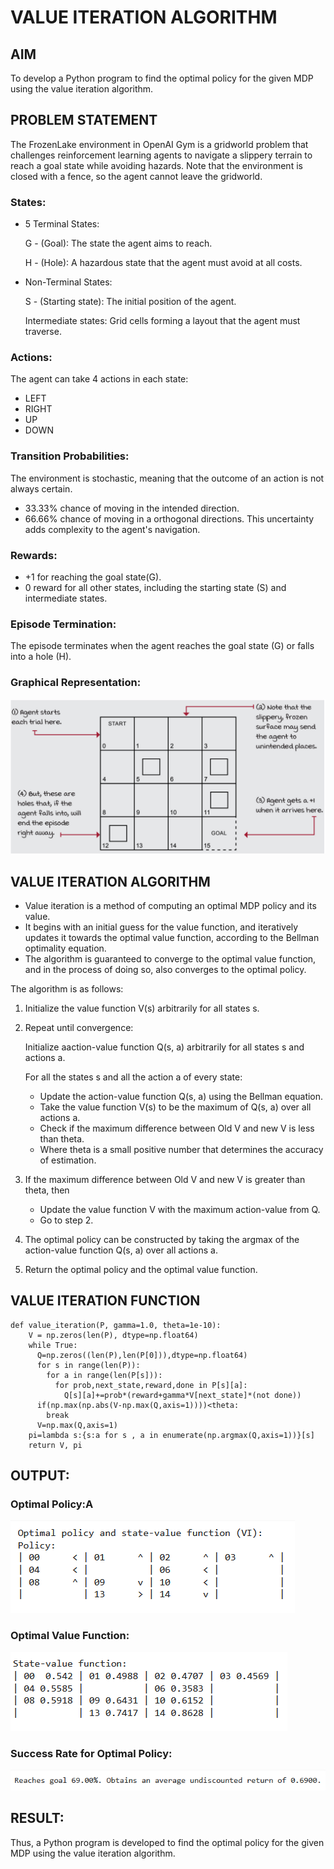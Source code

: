 # VALUE ITERATION ALGORITHM

## AIM
To develop a Python program to find the optimal policy for the given MDP using the value iteration algorithm.

## PROBLEM STATEMENT
The FrozenLake environment in OpenAI Gym is a gridworld problem that challenges reinforcement learning agents to navigate a slippery terrain to reach a goal state while avoiding hazards. Note that the environment is closed with a fence, so the agent cannot leave the gridworld.
### States:

* 5 Terminal States:

    G - (Goal): The state the agent aims to reach.

    H - (Hole): A hazardous state that the agent must avoid at all costs.

* Non-Terminal States:

    S - (Starting state): The initial position of the agent.

    Intermediate states: Grid cells forming a layout that the agent must traverse.

### Actions:

The agent can take 4 actions in each state:

* LEFT
* RIGHT
* UP
* DOWN

### Transition Probabilities:

The environment is stochastic, meaning that the outcome of an action is not always certain.

* 33.33% chance of moving in the intended direction.
* 66.66% chance of moving in a orthogonal directions. This uncertainty adds complexity to the agent's navigation.

### Rewards:

* +1 for reaching the goal state(G).
* 0 reward for all other states, including the starting state (S) and intermediate states.

### Episode Termination:

The episode terminates when the agent reaches the goal state (G) or falls into a hole (H).
### Graphical Representation:
![op](./a1.png)
## VALUE ITERATION ALGORITHM
*  Value iteration is a method of computing an optimal MDP policy and its value.
*  It begins with an initial guess for the value function, and iteratively updates it towards the optimal value function, according to the Bellman optimality equation.
*  The algorithm is guaranteed to converge to the optimal value function, and in the process of doing so, also converges to the optimal policy.

The algorithm is as follows:

1.   Initialize the value function V(s) arbitrarily for all states s.
2.  Repeat until convergence:

    Initialize aaction-value function Q(s, a) arbitrarily for all states s and actions a.

    For all the states s and all the action a of every state:

    *  Update the action-value function Q(s, a) using the Bellman equation.
    *  Take the value function V(s) to be the maximum of Q(s, a) over all actions a.
    *  Check if the maximum difference between Old V and new V is less than theta.
    * Where theta is a small positive number that determines the accuracy of estimation.
  3.  If the maximum difference between Old V and new V is greater than theta, then
      * Update the value function V with the maximum action-value from Q.
      * Go to step 2.
   4.  The optimal policy can be constructed by taking the argmax of the action-value function Q(s, a) over all actions a.
   5. Return the optimal policy and the optimal value function.


## VALUE ITERATION FUNCTION
```
def value_iteration(P, gamma=1.0, theta=1e-10):
    V = np.zeros(len(P), dtype=np.float64)
    while True:
      Q=np.zeros((len(P),len(P[0])),dtype=np.float64)
      for s in range(len(P)):
        for a in range(len(P[s])):
          for prob,next_state,reward,done in P[s][a]:
            Q[s][a]+=prob*(reward+gamma*V[next_state]*(not done))
      if(np.max(np.abs(V-np.max(Q,axis=1))))<theta:
        break
      V=np.max(Q,axis=1)
    pi=lambda s:{s:a for s , a in enumerate(np.argmax(Q,axis=1))}[s]
    return V, pi
```

## OUTPUT:
### Optimal Policy:A
![op](./1.png)
### Optimal Value Function:
![op](./2.png)
### Success Rate for Optimal Policy:
![op](./2a.png)

## RESULT:

Thus, a Python program is developed to find the optimal policy for the given MDP using the value iteration algorithm.
